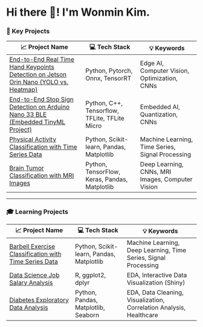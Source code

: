# Hi there 👋! I'm Wonmin Kim.

### 🚀 Key Projects

|📈 Project Name |💻 Tech Stack |💡 Keywords |
|--------------|------------|-------|
| [End-to-End Real Time Hand Keypoints Detection on Jetson Orin Nano (YOLO vs. Heatmap)](https://github.com/1minute99/hand_keypoints_detection) | Python, Pytorch, Onnx, TensorRT | Edge AI, Computer Vision, Optimization, CNNs |
| [End-to-End Stop Sign Detection on Arduino Nano 33 BLE (Embedded TinyML Project)](https://github.com/1minute99/StopSignDetection) | Python, C++, Tensorflow, TFLite, TFLite Micro | Embedded AI, Quantization, CNNs|
| [Physical Activity Classification with Time Series Data](https://github.com/1minute99/physical-activity-predictor) | Python, Scikit-learn, Pandas, Matplotlib | Machine Learning, Time Series, Signal Processing |
| [Brain Tumor Classification with MRI Images](https://github.com/1minute99/Brain-Tumor-Classification/tree/main) | Python, TensorFlow, Keras, Pandas, Matplotlib | Deep Learning, CNNs, MRI Images, Computer Vision |

---

### 🎓 Learning Projects

|📈 Project Name |💻 Tech Stack |💡 Keywords |
|--------------|------------|-------|
| [Barbell Exercise Classification with Time Series Data](https://github.com/1minute99/Barbell-Exercise-Classifier) | Python, Scikit-learn, Pandas, Matplotlib | Machine Learning, Deep Learning, Time Series, Signal Processing |
| [Data Science Job Salary Analysis](https://github.com/1minute99/DataScience-Job-Salary-Analysis) | R, ggplot2, dplyr | EDA, Interactive Data Visualization (Shiny) |
| [Diabetes Exploratory Data Analysis](https://github.com/1minute99/Diabetes-EDA?tab=readme-ov-file#diabetes-exploratory-data-analysis) | Python, Pandas, Matplotlib, Seaborn | EDA, Data Cleaning, Visualization, Correlation Analysis, Healthcare |
